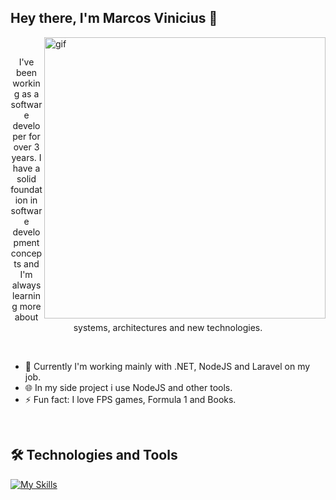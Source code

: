 ## Hey there, I'm Marcos Vinicius 👋

<img src="https://github.com/user-attachments/assets/73b61323-1f24-4cd5-ac1f-213218b494b5" alt="gif" min-width="450px" max-width="450px" width="450px" align="right">

<br>
<p align="center">I've been working as a software developer for over 3 years. I have a solid foundation in software development concepts and I'm always learning more about systems, architectures and new technologies.</p>
<br>

- 🔭 Currently I'm working mainly with .NET, NodeJS and Laravel on my job. 
- 🌐 In my side project i use NodeJS and other tools.
- ⚡ Fun fact: I love FPS games, Formula 1 and Books.

<br>

## 🛠️ Technologies and Tools
[![My Skills](https://skillicons.dev/icons?i=dotnet,laravel,nodejs,mysql,redis,aws,github)](https://skillicons.dev)<br><br>

